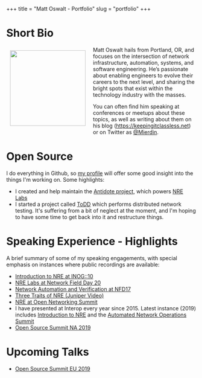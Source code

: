 +++
title = "Matt Oswalt - Portfolio"
slug = "portfolio"
+++

# Short Bio

<div style="float:left;margin:10px;margin-right:20px;"><img src="/avatar.jpg" width="200"></div>

Matt Oswalt hails from Portland, OR, and focuses on the intersection of network infrastructure, automation, systems, and software engineering. He’s passionate about enabling engineers to evolve their careers to the next level, and sharing the bright spots that exist within the technology industry with the masses.

You can often find him speaking at conferences or meetups about these topics, as well as writing about them on his blog (https://keepingitclassless.net) or on Twitter as [@Mierdin](https://twitter.com/mierdin).

# Open Source

I do everything in Github, so [my profile](https://github.com/mierdin/) will offer some good insight into the
things I'm working on. Some highlights:

- I created and help maintain the [Antidote project](https://antidoteproject.readthedocs.io/en/latest/), which powers [NRE Labs](https://labs.networkreliability.engineering)
- I started a project called [ToDD](https://github.com/toddproject/todd) which performs distributed network testing. It's suffering from a bit of neglect at the moment, and I'm hoping to have some time to get back into it and restructure things.

# Speaking Experience - Highlights

A brief summary of some of my speaking engagements, with special emphasis on instances where public recordings are available:

- [Introduction to NRE at INOG::10](https://www.youtube.com/watch?v=EFTrxDIBKC4)
- [NRE Labs at Network Field Day 20](https://www.youtube.com/watch?v=Q2k-BXzLp_Y)
- [Network Automation and Verification at NFD17](https://www.youtube.com/watch?v=pHwkwjd2WtQ)
- [Three Traits of NRE (Juniper Video)](https://www.youtube.com/watch?v=uLnEOjoPhDY)
- [NRE at Open Networking Summit](https://onsna18.sched.com/event/Dm4v/network-reliability-engineering-nre-and-devnetops-james-kelly-matt-oswalt-juniper-networks)
- I have presented at Interop every year since 2015. Latest instance (2019) includes [Introduction to NRE](https://schedule.interop.com/session/an-introduction-to-network-reliability-engineering/863583) and the [Automated Network Operations Summit](https://schedule.interop.com/session/networking-summit-automated-network-operations-presented-by-network-to-code-day-1)
- [Open Source Summit NA 2019](https://events.linuxfoundation.org/events/open-source-summit-north-america-2019/program/schedule/)

# Upcoming Talks

- [Open Source Summit EU 2019](https://osseu19.sched.com/event/TLFe/learning-automation-without-barriers-using-antidote-and-nre-labs-matt-oswalt-juniper-networks/)
